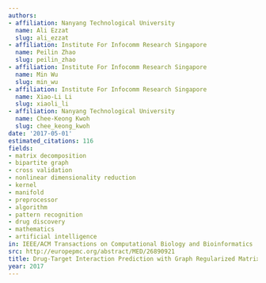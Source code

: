 ```yaml
---
authors:
- affiliation: Nanyang Technological University
  name: Ali Ezzat
  slug: ali_ezzat
- affiliation: Institute For Infocomm Research Singapore
  name: Peilin Zhao
  slug: peilin_zhao
- affiliation: Institute For Infocomm Research Singapore
  name: Min Wu
  slug: min_wu
- affiliation: Institute For Infocomm Research Singapore
  name: Xiao-Li Li
  slug: xiaoli_li
- affiliation: Nanyang Technological University
  name: Chee-Keong Kwoh
  slug: chee_keong_kwoh
date: '2017-05-01'
estimated_citations: 116
fields:
- matrix decomposition
- bipartite graph
- cross validation
- nonlinear dimensionality reduction
- kernel
- manifold
- preprocessor
- algorithm
- pattern recognition
- drug discovery
- mathematics
- artificial intelligence
in: IEEE/ACM Transactions on Computational Biology and Bioinformatics
src: http://europepmc.org/abstract/MED/26890921
title: Drug-Target Interaction Prediction with Graph Regularized Matrix Factorization
year: 2017
---
```

